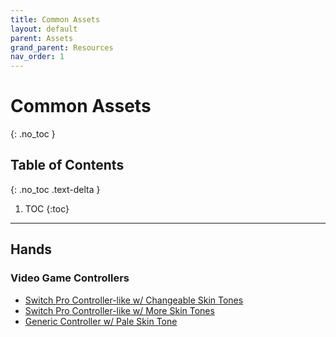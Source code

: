 ```yaml
---
title: Common Assets
layout: default
parent: Assets
grand_parent: Resources
nav_order: 1
---
```


# Common Assets
{: .no_toc }

## Table of Contents
{: .no_toc .text-delta }

1. TOC
{:toc}

-----

## Hands

### Video Game Controllers
* [Switch Pro Controller-like w/ Changeable Skin Tones](https://twitter.com/VRTaika/status/1688990894525931520)
* [Switch Pro Controller-like w/ More Skin Tones](https://twitter.com/smatteredstars_/status/1431471032418795522)
* [Generic Controller w/ Pale Skin Tone](https://booth.pm/en/items/3570763)
